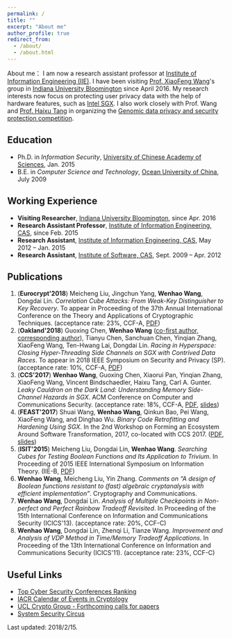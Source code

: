 ```yaml
---
permalink: /
title: ""
excerpt: "About me"
author_profile: true
redirect_from: 
  - /about/
  - /about.html
---
```

About me： I am now a research assistant professor at [Institute of Information Engineering (IIE)](http://www.iie.ac.cn/). I have been visiting [Prof. XiaoFeng Wang](https://www.informatics.indiana.edu/xw7/)'s group in [Indiana University Bloomington](https://www.indiana.edu/) since April 2016. My research interests now focus on protecting user privacy data with the help of hardware features, such as [Intel SGX](https://software.intel.com/en-us/sgx). I also work closely with Prof. Wang and [Prof. Haixu Tang](https://www.informatics.indiana.edu/hatang/) in organizing the [Genomic data privacy and security protection competition](http://www.humangenomeprivacy.org/).

Education
------
* Ph.D. in _Information Security_, <ins>University of Chinese Academy of Sciences</ins>, Jan. 2015
* B.E. in _Computer Science and Technology_, <ins>Ocean University of China</ins>, July 2009

Working Experience
------
* **Visiting Researcher**, <ins>Indiana University Bloomington</ins>, since Apr. 2016
* **Research Assistant Professor**, <ins>Institute of Information Engineering, CAS</ins>, since Feb. 2015
* **Research Assistant**, <ins>Institute of Information Engineering, CAS</ins>, May 2012 – Jan. 2015
* **Research Assistant**, <ins>Institute of Software, CAS</ins>, Sept. 2009 – Apr. 2012

Publications
------
1. (**Eurocrypt'2018**) Meicheng Liu, Jingchun Yang, **Wenhao Wang**, Dongdai Lin. _Correlation Cube Attacks: From Weak-Key Distinguisher to Key Recovery_. To appear in Proceeding of the 37th Annual International Conference on the Theory and Applications of Cryptographic Techniques. (acceptance rate: 23%, CCF-A, [PDF](https://heartever.github.io/files/correlation.pdf))
1. (**Oakland'2018**) Guoxing Chen, **Wenhao Wang** (<ins>co-first author, corresponding author</ins>), Tianyu Chen, Sanchuan Chen, Yinqian Zhang, XiaoFeng Wang, Ten-Hwang Lai, Dongdai Lin. _Racing in Hyperspace: Closing Hyper-Threading Side Channels on SGX with Contrived Data Races_. To appear in 2018 IEEE Symposium on Security and Privacy (SP). (acceptance rate: 10%, CCF-A, [PDF](https://heartever.github.io/files/racing.pdf))
1. (**CCS'2017**) **Wenhao Wang**, Guoxing Chen, Xiaorui Pan, Yinqian Zhang, XiaoFeng Wang, Vincent Bindschaedler, Haixu Tang, Carl A. Gunter. _Leaky Cauldron on the Dark Land: Understanding Memory Side-Channel Hazards in SGX_. ACM Conference on Computer and Communications Security. (acceptance rate: 18%, CCF-A, [PDF](https://heartever.github.io/files/leaky.pdf), [slides](https://heartever.github.io/files/leaky_slides.pdf))
1. (**FEAST'2017**) Shuai Wang, **Wenhao Wang**, Qinkun Bao, Pei Wang, XiaoFeng Wang, and Dinghao Wu. _Binary Code Retrofitting and Hardening Using SGX_.  In the 2nd Workshop on Forming an Ecosystem Around Software Transformation, 2017, co-located with CCS 2017. ([PDF](https://heartever.github.io/files/bsgx-feast17.pdf), [slides](https://heartever.github.io/files/p43-wangA-slides.pdf))
1. (**ISIT'2015**) Meicheng Liu, Dongdai Lin, **Wenhao Wang**. _Searching Cubes for Testing Boolean Functions and Its Application to Trivium_. In Proceeding of 2015 IEEE International Symposium on Information Theory. (IIE-B, [PDF](https://heartever.github.io/files/searching.pdf))
1. **Wenhao Wang**, Meicheng Liu, Yin Zhang. _Comments on “A design of Boolean functions resistant to (fast) algebraic cryptanalysis with efficient implementation”_. Cryptography and Communications.
1. **Wenhao Wang**, Dongdai Lin. _Analysis of Multiple Checkpoints in Non-perfect and Perfect Rainbow Tradeoff Revisited_. In Proceeding of the 15th International Conference on Information and Communications Security (ICICS'13). (acceptance rate: 20%, CCF-C)
1. **Wenhao Wang**, Dongdai Lin, Zhenqi Li, Tianze Wang. _Improvement and Analysis of VDP Method in Time/Memory Tradeoff Applications_. In Proceeding of the 13th International Conference on Information and Communications Security (ICICS'11). (acceptance rate: 23%, CCF-C)

Useful Links
------
* [Top Cyber Security Conferences Ranking](http://jianying.space/conference-ranking.html)
* [IACR Calendar of Events in Cryptology](https://www.iacr.org/events/)
* [UCL Crypto Group - Forthcoming calls for papers](https://uclouvain.be/crypto/callforpapers/forthcoming)
* [System Security Circus](http://s3.eurecom.fr/~balzarot/notes/top4/index.html)

Last updated: 2018/2/15.
